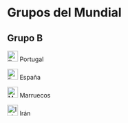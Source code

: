 # Grupos del Mundial

## Grupo B

<img alt ="Portugal" src="http://flags.fmcdn.net/data/flags/w580/pt.png" width="25" height="25"> Portugal

<img alt ="España" src="http://flags.fmcdn.net/data/flags/w580/es.png" width="25" height="25"> España

<img alt ="Marruecos" src="http://flags.fmcdn.net/data/flags/w580/ma.png" width="25" height="25"> Marruecos

<img alt ="Irán" src="http://flags.fmcdn.net/data/flags/w580/ir.png" width="25" height="25"> Irán


